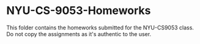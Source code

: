 # NYU-CS-9053-Homeworks
This folder contains the homeworks submitted for the NYU-CS9053 class. Do not copy the assignments as it's authentic to the user.
